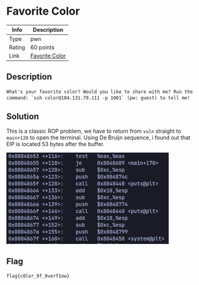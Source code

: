 # Favorite Color
|Info           |Description                    |
|---------------|-------------------------------|
|Type           |pwn                            |
|Rating         |60 points                      |
|Link           |[Favorite Color](https://ctflearn.com/challenge/391)|

## Description
```
What's your favorite color? Would you like to share with me? Run the command: `ssh color@104.131.79.111 -p 1001` (pw: guest) to tell me!
```

## Solution
This is a classic ROP problem, we have to return from `vuln` straight to `main+120` to open the terminal. Using De Bruijn sequence, i found out that EIP is located 53 bytes after the buffer.

![gdb](img/gdb.png)

## Flag
```
flag{c0lor_0f_0verf1ow}
```